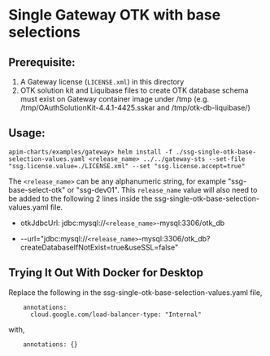 # Single Gateway OTK with base selections

## Prerequisite:
1. A Gateway license (`LICENSE.xml`) in this directory
2. OTK solution kit and Liquibase files to create OTK database schema must exist on Gateway container image under /tmp (e.g. /tmp/OAuthSolutionKit-4.4.1-4425.sskar and /tmp/otk-db-liquibase/)

## Usage:
`apim-charts/examples/gateway> helm install -f ./ssg-single-otk-base-selection-values.yaml <release_name> ../../gateway-sts --set-file "ssg.license.value=./LICENSE.xml" --set "ssg.license.accept=true"`

The `<release_name>` can be any alphanumeric string, for example "ssg-base-select-otk" or "ssg-dev01". This `release_name` value will also need to be added to the following 2 lines inside the ssg-single-otk-base-selection-values.yaml file.

- otkJdbcUrl: jdbc:mysql://`<release_name>`-mysql:3306/otk_db

- --url="jdbc:mysql://`<release_name>`-mysql:3306/otk_db?createDatabaseIfNotExist=true&useSSL=false"

## Trying It Out With Docker for Desktop
Replace the following in the ssg-single-otk-base-selection-values.yaml file,
```
    annotations:
      cloud.google.com/load-balancer-type: "Internal"
```
with,
```
    annotations: {}
```
